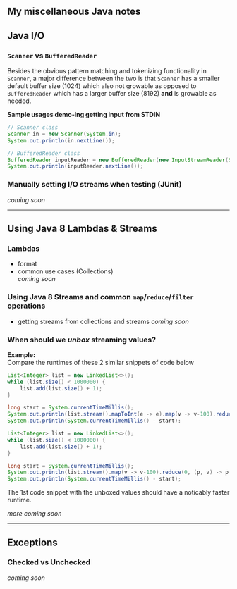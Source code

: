 ## My miscellaneous Java notes
 
 
## Java I/O
 
### `Scanner` vs `BufferedReader`

Besides the obvious pattern matching and tokenizing functionality in `Scanner`, 
a major difference between the two is that `Scanner` has a smaller default 
buffer size (1024) which also not growable as opposed to `BufferedReader` which
has a larger buffer size (8192) **and** is growable as needed.  

**Sample usages demo-ing getting input from STDIN**
```Java
// Scanner class
Scanner in = new Scanner(System.in);
System.out.println(in.nextLine());
```
```Java
// BufferedReader class
BufferedReader inputReader = new BufferedReader(new InputStreamReader(System.in));
System.out.println(inputReader.nextLine());
```

### Manually setting I/O streams when testing (JUnit)
*coming soon*

---

## Using Java 8 Lambdas & Streams

### Lambdas
- format
- common use cases (Collections)  
*coming soon*


### Using Java 8 Streams and common `map`/`reduce`/`filter` operations
- getting streams from collections and streams
*coming soon*
 
### When should we *unbox* streaming values? 

**Example:**  
Compare the runtimes of these 2 similar snippets of code below
```Java
List<Integer> list = new LinkedList<>();
while (list.size() < 1000000) {
    list.add(list.size() + 1);
}

long start = System.currentTimeMillis();
System.out.println(list.stream().mapToInt(e -> e).map(v -> v-100).reduce(0, (p, v) -> p + v));
System.out.println(System.currentTimeMillis() - start);
```
```Java
List<Integer> list = new LinkedList<>();
while (list.size() < 1000000) {
    list.add(list.size() + 1);
}

long start = System.currentTimeMillis();
System.out.println(list.stream().map(v -> v-100).reduce(0, (p, v) -> p + v));
System.out.println(System.currentTimeMillis() - start);
```

The 1st code snippet with the unboxed values should have a noticably faster runtime.

*more coming soon*

--- 

## Exceptions

### Checked vs Unchecked
*coming soon*

 